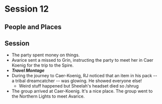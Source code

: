 
# Session 12
## People and Places
## Session
* The party spent money on things.	
* Avarice sent a missed to Grin, instructing the party to meet her in Caer Koenig for the trip to the Spire.
* ***Travel Montage***
* During the journey to Caer-Koenig, RJ noticed that an item in his pack -- a tribal dreamcatcher -- was glowing. He showed everyone else!
	* Weird stuff happened but Sheelah's headset died so /shrug
* The group arrived at Caer-Koenig. It's a nice place. The group went to the Northern Lights to meet Avarice.
<!--stackedit_data:
eyJoaXN0b3J5IjpbMTQyNDQ4OTEwOCwxNDEzOTEwOTg4LC00Mz
k3NjgxMjIsLTgzODA2OTY2NiwxMTY5NDA1Mzc2XX0=
-->